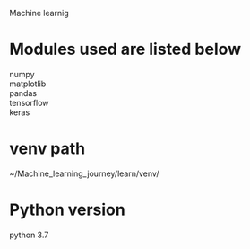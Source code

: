 Machine learnig
# Modules used are listed  below 

numpy  
matplotlib  
pandas  
tensorflow  
keras  

# venv path 
~/Machine_learning_journey/learn/venv/

# Python version 
python 3.7

